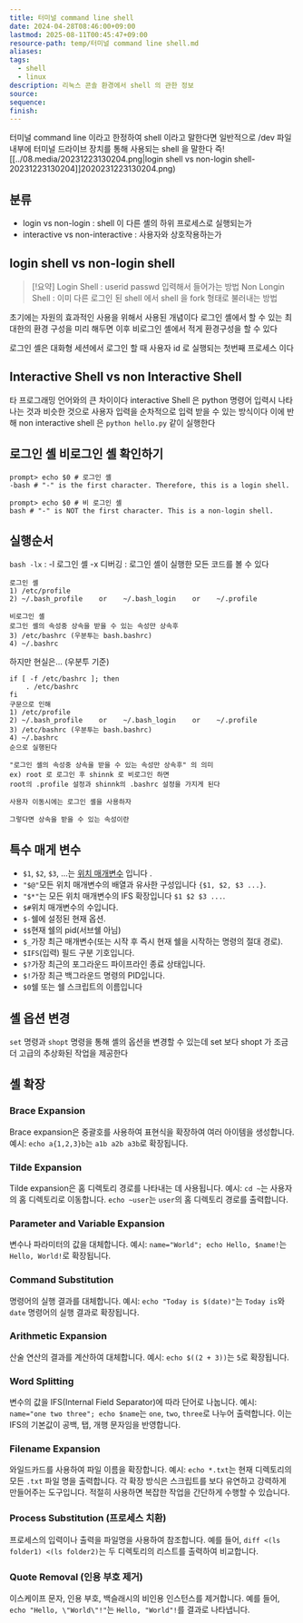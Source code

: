```yaml
---
title: 터미널 command line shell
date: 2024-04-28T08:46:00+09:00
lastmod: 2025-08-11T00:45:47+09:00
resource-path: temp/터미널 command line shell.md
aliases: 
tags:
  - shell
  - linux
description: 리눅스 콘솔 환경에서 shell 의 관한 정보
source: 
sequence: 
finish: 
---
```

터미널 command line 이라고 한정하여 shell 이라고 말한다면
일반적으로 /dev 파일 내부에 터미널 드라이브 장치를 통해 사용되는 shell 을 말한다 즉![[../08.media/20231223130204.png|login shell vs non-login shell-20231223130204]]2020231223130204.png)
## 분류
- login vs non-login : shell 이 다른 셸의 하위 프로세스로 실행되는가
- interactive vs non-interactive : 사용자와 상호작용하는가

## login shell vs non-login shell

> [!요약]
> Login Shell : userid passwd 입력해서 들어가는 방법
> Non Longin Shell : 이미 다른 로그인 된 shell 에서 shell 을 fork 형태로 불러내는 방법

초기에는 자원의 효과적인 사용을 위해서 사용된 개념이다
로그인 셸에서 할 수 있는 최대한의 환경 구성을 미리 해두면 이후 비로그인 셸에서 적게 환경구성을 할 수 있다

로그인 셸은 대화형 세션에서 로그인 할 때 사용자 id 로 실행되는 첫번째 프로세스 이다



## Interactive Shell vs non Interactive Shell
   타 프로그래밍 언어와의 큰 차이이다 interactive Shell 은 python 명령어 입력시 나타나는 것과 비슷한 것으로 사용자 입력을 순차적으로 입력 받을 수 있는 방식이다
   이에 반해 non interactive shell 은 `python hello.py` 같이 실행한다


## 로그인 셸 비로그인 셸 확인하기

```
prompt> echo $0 # 로그인 셸
-bash # "-" is the first character. Therefore, this is a login shell.

prompt> echo $0 # 비 로그인 셸
bash # "-" is NOT the first character. This is a non-login shell.
```

## 실행순서
`bash -lx` : -l 로그인 셸 -x 디버깅 : 로그인 셸이 실행한 모든 코드를 볼 수 있다

```
로그인 셸
1) /etc/profile
2) ~/.bash_profile    or    ~/.bash_login    or    ~/.profile

비로그인 셸
로그인 셸의 속성중 상속을 받을 수 있는 속성만 상속후
3) /etc/bashrc (우분투는 bash.bashrc)
4) ~/.bashrc

```

하지만 현실은... (우분투 기준)

```
if [ -f /etc/bashrc ]; then
    . /etc/bashrc
fi
구문으로 인해 
1) /etc/profile
2) ~/.bash_profile    or    ~/.bash_login    or    ~/.profile
3) /etc/bashrc (우분투는 bash.bashrc)
4) ~/.bashrc
순으로 실행된다
```

```
"로그인 셸의 속성중 상속을 받을 수 있는 속성만 상속후" 의 의미
ex) root 로 로그인 후 shinnk 로 비로그인 하면 
root의 .profile 설정과 shinnk의 .bashrc 설정을 가지게 된다

사용자 이동시에는 로그인 셸을 사용하자

그렇다면 상속을 받을 수 있는 속성이란 
```

## 특수 매게 변수
- `$1`, `$2`, `$3`, ...는 [위치 매개변수](https://www.gnu.org/software/bash/manual/html_node/Positional-Parameters.html) 입니다 .
- `"$@"`모든 위치 매개변수의 배열과 유사한 구성입니다 `{$1, $2, $3 ...}`.
- `"$*"`는 모든 위치 매개변수의 IFS 확장입니다 `$1 $2 $3 ...`.
- `$#`위치 매개변수의 수입니다.
- `$-`쉘에 설정된 현재 옵션.
- `$$`현재 쉘의 pid(서브쉘 아님)
- `$_`가장 최근 매개변수(또는 시작 후 즉시 현재 쉘을 시작하는 명령의 절대 경로).
- `$IFS`(입력) 필드 구분 기호입니다.
- `$?`가장 최근의 포그라운드 파이프라인 종료 상태입니다.
- `$!`가장 최근 백그라운드 명령의 PID입니다.
- `$0`쉘 또는 쉘 스크립트의 이름입니다


## 셸 옵션 변경
`set` 명령과 `shopt` 명령을 통해 셸의 옵션을 변경할 수 있는데
set 보다 shopt 가 조금더 고급의 추상화된 작업을 제공한다




## 셸 확장
### Brace Expansion
Brace expansion은 중괄호를 사용하여 표현식을 확장하여 여러 아이템을 생성합니다.
예시: `echo a{1,2,3}b`는 `a1b a2b a3b`로 확장됩니다.
### Tilde Expansion
Tilde expansion은 홈 디렉토리 경로를 나타내는 데 사용됩니다.
예시: `cd ~`는 사용자의 홈 디렉토리로 이동합니다. `echo ~user`는 `user`의 홈 디렉토리 경로를 출력합니다.
### Parameter and Variable Expansion
변수나 파라미터의 값을 대체합니다.
예시: `name="World"; echo Hello, $name!`는 `Hello, World!`로 확장됩니다.
### Command Substitution
명령어의 실행 결과를 대체합니다.
예시: `echo "Today is $(date)"`는 `Today is`와 `date` 명령어의 실행 결과로 확장됩니다.
### Arithmetic Expansion
산술 연산의 결과를 계산하여 대체합니다.
예시: `echo $((2 + 3))`는 `5`로 확장됩니다.
### Word Splitting
변수의 값을 IFS(Internal Field Separator)에 따라 단어로 나눕니다.
예시: `name="one two three"; echo $name`는 `one`, `two`, `three`로 나누어 출력합니다. 이는 IFS의 기본값이 공백, 탭, 개행 문자임을 반영합니다.
### Filename Expansion
와일드카드를 사용하여 파일 이름을 확장합니다.
예시: `echo *.txt`는 현재 디렉토리의 모든 `.txt` 파일 명을 출력합니다.
각 확장 방식은 스크립트를 보다 유연하고 강력하게 만들어주는 도구입니다. 적절히 사용하면 복잡한 작업을 간단하게 수행할 수 있습니다.
### Process Substitution (프로세스 치환)
프로세스의 입력이나 출력을 파일명을 사용하여 참조합니다. 예를 들어, `diff <(ls folder1) <(ls folder2)`는 두 디렉토리의 리스트를 출력하여 비교합니다.
### Quote Removal (인용 부호 제거)
이스케이프 문자, 인용 부호, 백슬래시의 비인용 인스턴스를 제거합니다. 예를 들어, `echo "Hello, \"World\"!"`는 `Hello, "World"!`를 결과로 나타냅니다.
